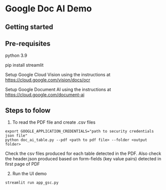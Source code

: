 # Google Doc AI Demo


## Getting started


## Pre-requisites
python 3.9

pip install streamlit

Setup Google Cloud Vision using the instructions at https://cloud.google.com/vision/docs/ocr

Setup Google Document AI using the instructions at https://cloud.google.com/document-ai

## Steps to folow

1. To read the PDF file and create .csv files
```
export GOOGLE_APPLICATION_CREDENTIALS="path to security credentials json file"
python doc_ai_table.py --pdf <path to pdf file> --folder <output folder>
```
Check the csv files produced for each table detected in the PDF.
Also check the header.json produced based on form-fields (key value pairs) detected in first page of PDF

2. Run the UI demo 
```
streamlit run app_gsc.py
```
